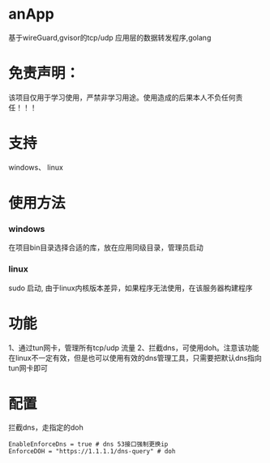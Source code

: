 # anApp
基于wireGuard,gvisor的tcp/udp 应用层的数据转发程序,golang

# 免责声明：
该项目仅用于学习使用，严禁非学习用途。使用造成的后果本人不负任何责任！！！

# 支持
windows、 linux

# 使用方法
### windows
  在项目bin目录选择合适的库，放在应用同级目录，管理员启动

### linux
  sudo 启动, 由于linux内核版本差异，如果程序无法使用，在该服务器构建程序

# 功能
  1、通过tun网卡，管理所有tcp/udp 流量
  2、拦截dns，可使用doh。注意该功能在linux不一定有效，但是也可以使用有效的dns管理工具，只需要把默认dns指向tun网卡即可


# 配置    

拦截dns，走指定的doh
```
EnableEnforceDns = true # dns 53接口强制更换ip
EnforceDOH = "https://1.1.1.1/dns-query" # doh
```